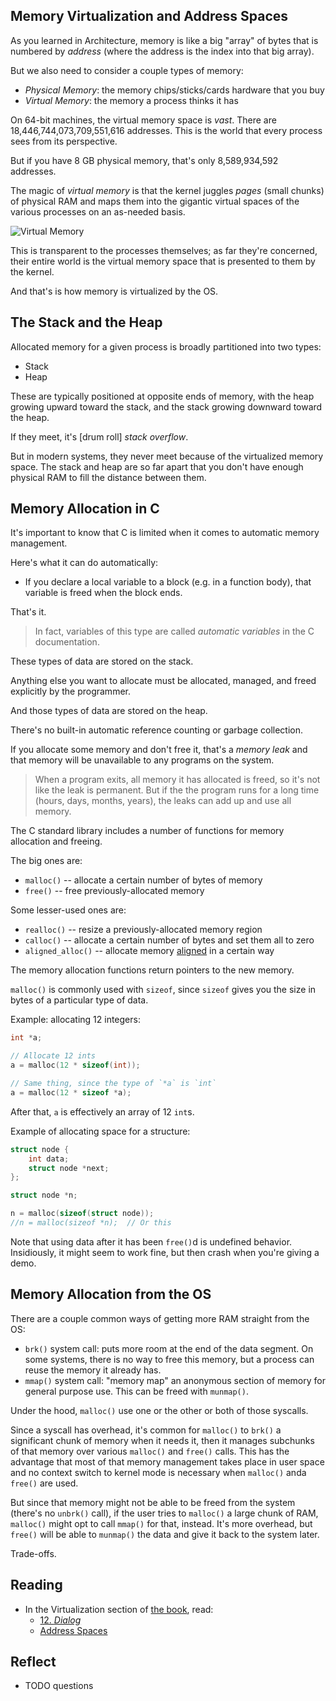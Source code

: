 ## Memory Virtualization and Address Spaces

As you learned in Architecture, memory is like a big "array" of bytes
that is numbered by _address_ (where the address is the index into that
big array).

But we also need to consider a couple types of memory:

* _Physical Memory_: the memory chips/sticks/cards hardware that you buy
* _Virtual Memory_: the memory a process thinks it has

On 64-bit machines, the virtual memory space is _vast_. There are
18,446,744,073,709,551,616 addresses. This is the world that every
process sees from its perspective.

But if you have 8 GB physical memory, that's only 8,589,934,592
addresses.

The magic of _virtual memory_ is that the kernel juggles _pages_ (small
chunks) of physical RAM and maps them into the gigantic virtual spaces
of the various processes on an as-needed basis.

![Virtual Memory]()

This is transparent to the processes themselves; as far they're
concerned, their entire world is the virtual memory space that is
presented to them by the kernel.

And that's is how memory is virtualized by the OS.

## The Stack and the Heap

Allocated memory for a given process is broadly partitioned into two
types:

* Stack
* Heap

These are typically positioned at opposite ends of memory, with the heap
growing upward toward the stack, and the stack growing downward toward
the heap.

If they meet, it's [drum roll] _stack overflow_.

But in modern systems, they never meet because of the virtualized memory
space. The stack and heap are so far apart that you don't have enough
physical RAM to fill the distance between them.

## Memory Allocation in C

It's important to know that C is limited when it comes to automatic
memory management.

Here's what it can do automatically:

* If you declare a local variable to a block (e.g. in a function body),
  that variable is freed when the block ends.

That's it.

> In fact, variables of this type are called _automatic variables_ in
> the C documentation.

These types of data are stored on the stack.

Anything else you want to allocate must be allocated, managed, and
freed explicitly by the programmer.

And those types of data are stored on the heap.

There's no built-in automatic reference counting or garbage collection.

If you allocate some memory and don't free it, that's a _memory leak_
and that memory will be unavailable to any programs on the system.

> When a program exits, all memory it has allocated is freed, so it's
> not like the leak is permanent. But if the the program runs for a long
> time (hours, days, months, years), the leaks can add up and use all
> memory.

The C standard library includes a number of functions for memory
allocation and freeing.

The big ones are:

* `malloc()` -- allocate a certain number of bytes of memory
* `free()` -- free previously-allocated memory

Some lesser-used ones are:

* `realloc()` -- resize a previously-allocated memory region
* `calloc()` -- allocate a certain number of bytes and set them all to
  zero
* `aligned_alloc()` -- allocate memory
  [aligned](https://en.wikipedia.org/wiki/Data_structure_alignment) in a
  certain way

The memory allocation functions return pointers to the new memory.

`malloc()` is commonly used with `sizeof`, since `sizeof` gives you the
size in bytes of a particular type of data.

Example: allocating 12 integers:

``` c
int *a;

// Allocate 12 ints
a = malloc(12 * sizeof(int));

// Same thing, since the type of `*a` is `int`
a = malloc(12 * sizeof *a);
```

After that, `a` is effectively an array of 12 `int`s.

Example of allocating space for a structure:

``` c
struct node {
    int data;
    struct node *next;
};

struct node *n;

n = malloc(sizeof(struct node));
//n = malloc(sizeof *n);  // Or this
```

Note that using data after it has been `free()`d is undefined behavior.
Insidiously, it might seem to work fine, but then crash when you're
giving a demo.

## Memory Allocation from the OS

There are a couple common ways of getting more RAM straight from the OS:

* `brk()` system call: puts more room at the end of the data segment. On
  some systems, there is no way to free this memory, but a process can
  reuse the memory it already has.
* `mmap()` system call: "memory map" an anonymous section of memory for
  general purpose use. This can be freed with `munmap()`.

Under the hood, `malloc()` use one or the other or both of those
syscalls.

Since a syscall has overhead, it's common for `malloc()` to `brk()` a
significant chunk of memory when it needs it, then it manages subchunks
of that memory over various `malloc()` and `free()` calls. This has the
advantage that most of that memory management takes place in user space
and no context switch to kernel mode is necessary when `malloc()` anda
`free()` are used.

But since that memory might not be able to be freed from the system
(there's no `unbrk()` call), if the user tries to `malloc()` a large
chunk of RAM, `malloc()` might opt to call `mmap()` for that, instead.
It's more overhead, but `free()` will be able to `munmap()` the data and
give it back to the system later.

Trade-offs.

## Reading

* In the Virtualization section of [the book](https://pages.cs.wisc.edu/~remzi/OSTEP/), read:
  * [12. _Dialog_](https://pages.cs.wisc.edu/~remzi/OSTEP/dialogue-vm.pdf)
  * [Address Spaces](https://pages.cs.wisc.edu/~remzi/OSTEP/vm-intro.pdf)
  
## Reflect

* TODO questions